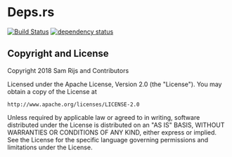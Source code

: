 # Deps.rs

[![Build Status](https://travis-ci.org/srijs/deps.rs.svg?branch=master)](https://travis-ci.org/srijs/deps.rs)
[![dependency status](https://deps.rs/repo/github/srijs/deps.rs/status.svg)](https://deps.rs/repo/github/srijs/deps.rs)

## Copyright and License

Copyright 2018 Sam Rijs and Contributors

Licensed under the Apache License, Version 2.0 (the "License").
You may obtain a copy of the License at

    http://www.apache.org/licenses/LICENSE-2.0

Unless required by applicable law or agreed to in writing, software
distributed under the License is distributed on an "AS IS" BASIS,
WITHOUT WARRANTIES OR CONDITIONS OF ANY KIND, either express or implied.
See the License for the specific language governing permissions and
limitations under the License.
